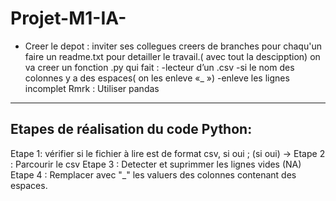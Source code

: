 # Projet-M1-IA-
* Creer le depot : inviter ses collegues
	creers de branches pour chaqu'un
	faire un readme.txt pour detailler le travail.( avec tout la descipption)
	on va creer un fonction .py qui fait :
		-lecteur d’un .csv
		-si le nom des colonnes y a des espaces( on les enleve «_ »)
		-enleve les lignes incomplet
Rmrk : Utiliser pandas

---------------------------------------------------------------
Etapes de réalisation du code Python:
---------------------------------------------------------------
Etape 1:  vérifier si le fichier à lire est de format csv, si oui ;
 (si oui)  ->	Etape 2 : Parcourir le csv
		Etape 3 : Detecter et suprimmer les lignes vides (NA)
		Etape 4 : Remplacer avec "_"  les valuers des colonnes contenant des espaces. 
